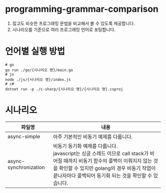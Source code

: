 # programming-grammar-comparison

1. 많고도 비슷한 프로그래밍 문법을 비교해서 볼 수 있도록 제공합니다.
1. 시나리오를 기준으로 여러 프로그래밍 언어로 포팅합니다.

# 언어별 실행 방법

```shell
# go
go run ./go/{시나리오 명}/main.go
# js
node ./js/{시나리오 명}/index.js
# c#
dotnet run -p ./c-sharp/{시나리오 명}/{시나리오 명}.csproj
```

# 시나리오

| 파일명                | 내용                                                                                                                                                                                                                                         |
| --------------------- | -------------------------------------------------------------------------------------------------------------------------------------------------------------------------------------------------------------------------------------------- |
| async-simple          | 아주 기본적인 비동기 예제를 다룹니다.                                                                                                                                                                                                        |
| async-synchronization | 비동기 동기화 예제를 다룹니다.<br />javascript는 싱글 스레드 이므로 call stack가 비어질 때까지 비동기 함수의 콜백이 이뤄지지 않는 것을 확인할 수 있지만 golang의 경우 비동기 작업이 끝나자마다 콜백되어 동기화 되는 것을 확인할 수 있습니다. |
